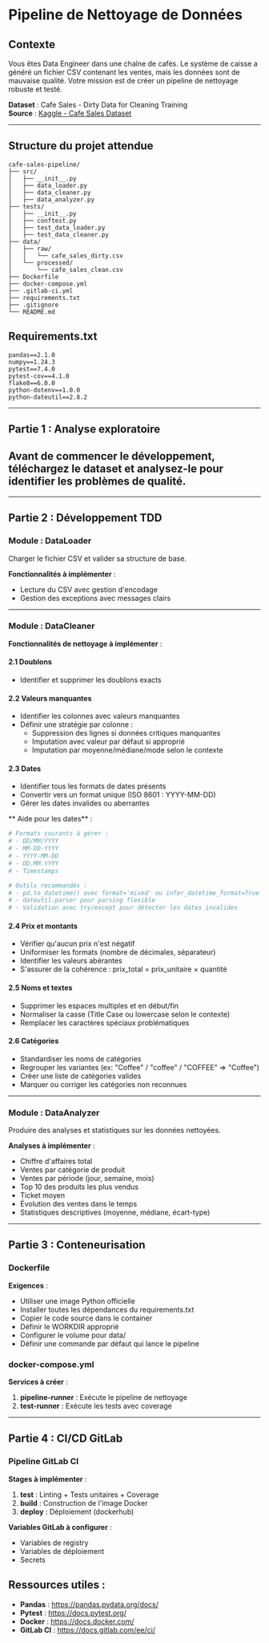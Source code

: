 # Pipeline de Nettoyage de Données

## Contexte

Vous êtes Data Engineer dans une chaîne de cafés. Le système de caisse a généré un fichier CSV contenant les ventes, mais les données sont de mauvaise qualité. Votre mission est de créer un pipeline de nettoyage robuste et testé.

**Dataset** : Cafe Sales - Dirty Data for Cleaning Training  
**Source** : [Kaggle - Cafe Sales Dataset](https://www.kaggle.com/datasets/ahmedmohamed2003/cafe-sales-dirty-data-for-cleaning-training)

---

## Structure du projet attendue

```
cafe-sales-pipeline/
├── src/
│   ├── __init__.py
│   ├── data_loader.py
│   ├── data_cleaner.py
│   ├── data_analyzer.py
├── tests/
│   ├── __init__.py
│   ├── conftest.py
│   ├── test_data_loader.py
│   ├── test_data_cleaner.py
├── data/
│   ├── raw/
│   │   └── cafe_sales_dirty.csv
│   └── processed/
│       └── cafe_sales_clean.csv
├── Dockerfile
├── docker-compose.yml
├── .gitlab-ci.yml
├── requirements.txt
├── .gitignore
└── README.md
```

## Requirements.txt

```
pandas==2.1.0
numpy==1.24.3
pytest==7.4.0
pytest-cov==4.1.0
flake8==6.0.0
python-dotenv==1.0.0
python-dateutil==2.8.2
```

---

## Partie 1 : Analyse exploratoire

## Avant de commencer le développement, téléchargez le dataset et analysez-le pour identifier les problèmes de qualité.

---

## Partie 2 : Développement TDD

### Module : DataLoader

Charger le fichier CSV et valider sa structure de base.

**Fonctionnalités à implémenter** :

- Lecture du CSV avec gestion d'encodage
- Gestion des exceptions avec messages clairs

---

### Module : DataCleaner

**Fonctionnalités de nettoyage à implémenter** :

#### 2.1 Doublons

- Identifier et supprimer les doublons exacts

#### 2.2 Valeurs manquantes

- Identifier les colonnes avec valeurs manquantes
- Définir une stratégie par colonne :
  - Suppression des lignes si données critiques manquantes
  - Imputation avec valeur par défaut si approprié
  - Imputation par moyenne/médiane/mode selon le contexte

#### 2.3 Dates

- Identifier tous les formats de dates présents
- Convertir vers un format unique (ISO 8601 : YYYY-MM-DD)
- Gérer les dates invalides ou aberrantes

** Aide pour les dates** :

```python
# Formats courants à gérer :
# - DD/MM/YYYY
# - MM-DD-YYYY
# - YYYY-MM-DD
# - DD.MM.YYYY
# - Timestamps

# Outils recommandés :
# - pd.to_datetime() avec format='mixed' ou infer_datetime_format=True
# - dateutil.parser pour parsing flexible
# - Validation avec try/except pour détecter les dates invalides
```

#### 2.4 Prix et montants

- Vérifier qu'aucun prix n'est négatif
- Uniformiser les formats (nombre de décimales, séparateur)
- Identifier les valeurs abérantes
- S'assurer de la cohérence : prix_total = prix_unitaire × quantité

#### 2.5 Noms et textes

- Supprimer les espaces multiples et en début/fin
- Normaliser la casse (Title Case ou lowercase selon le contexte)
- Remplacer les caractères spéciaux problématiques

#### 2.6 Catégories

- Standardiser les noms de catégories
- Regrouper les variantes (ex: "Coffee" / "coffee" / "COFFEE" => "Coffee")
- Créer une liste de catégories valides
- Marquer ou corriger les catégories non reconnues

---

### Module : DataAnalyzer

Produire des analyses et statistiques sur les données nettoyées.

**Analyses à implémenter** :

- Chiffre d'affaires total
- Ventes par catégorie de produit
- Ventes par période (jour, semaine, mois)
- Top 10 des produits les plus vendus
- Ticket moyen
- Évolution des ventes dans le temps
- Statistiques descriptives (moyenne, médiane, écart-type)

---

## Partie 3 : Conteneurisation

### Dockerfile

**Exigences** :

- Utiliser une image Python officielle
- Installer toutes les dépendances du requirements.txt
- Copier le code source dans le container
- Définir le WORKDIR approprié
- Configurer le volume pour data/
- Définir une commande par défaut qui lance le pipeline

### docker-compose.yml

**Services à créer** :

1. **pipeline-runner** : Exécute le pipeline de nettoyage
2. **test-runner** : Exécute les tests avec coverage

---

## Partie 4 : CI/CD GitLab

### Pipeline GitLab CI

**Stages à implémenter** :

1. **test** : Linting + Tests unitaires + Coverage
2. **build** : Construction de l'image Docker
3. **deploy** : Déploiement (dockerhub)

**Variables GitLab à configurer** :

- Variables de registry
- Variables de déploiement
- Secrets

## Ressources utiles :

- **Pandas** : https://pandas.pydata.org/docs/
- **Pytest** : https://docs.pytest.org/
- **Docker** : https://docs.docker.com/
- **GitLab CI** : https://docs.gitlab.com/ee/ci/
